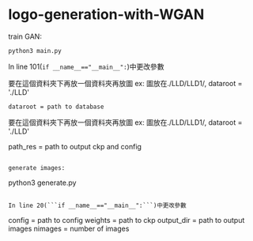 # logo-generation-with-WGAN

train GAN: 
```
python3 main.py
```

In line 101(```if __name__=="__main__":```)中更改參數

要在這個資料夾下再放一個資料夾再放圖 ex: 圖放在./LLD/LLD1/, dataroot = './LLD'
```
dataroot = path to database
```
要在這個資料夾下再放一個資料夾再放圖 ex: 圖放在./LLD/LLD1/, dataroot = './LLD'

path_res = path to output ckp and config
```

generate images: 
```
python3 generate.py
```

In line 20(```if __name__=="__main__":```)中更改參數
```
config = path to config
weights = path to ckp
output_dir = path to output images
nimages = number of images
```
